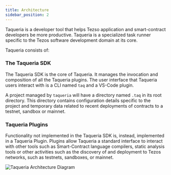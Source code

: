 ```yaml
---
title: Architecture
sidebar_position: 2
---
```



Taqueria is a developer tool that helps Tezso application and smart-contract developers be more productive. Taqueria is a specialized task runner specific to the Tezos software development domain at its core.

Taqueria consists of:

### The Taqueria SDK

The Taqueria SDK is the core of Taqueria. It manages the invocation and composition of all the Taqueria plugins. The user interface that Taqueria users interact with is a CLI named `taq` and a VS-Code plugin.

A project managed by `taqueria` will have a directory named `.taq` in its root directory. This directory contains configuration details specific to the project and temporary data related to recent deployments of contracts to a testnet, sandbox or mainnet.


### Taqueria Plugins

Functionality not implemented in the Taqueria SDK is, instead, implemented in a Taqueria Plugin. Plugins allow Taqueria a standard interface to interact with other tools such as Smart-Contract language compilers, static analysis tools or other activities such as the discovery of and deployment to Tezos networks, such as testnets, sandboxes, or mainnet.

![Taqueria Architecture Diagram](/img/taqueria_diagram.png)